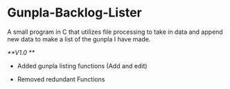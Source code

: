 # Gunpla-Backlog-Lister
A small program in C that utilizes file processing to take in data and append new data to make a list of the gunpla I have made. 


_**V1.0 **_
+ Added gunpla listing functions (Add and edit)  
- Removed redundant Functions 

